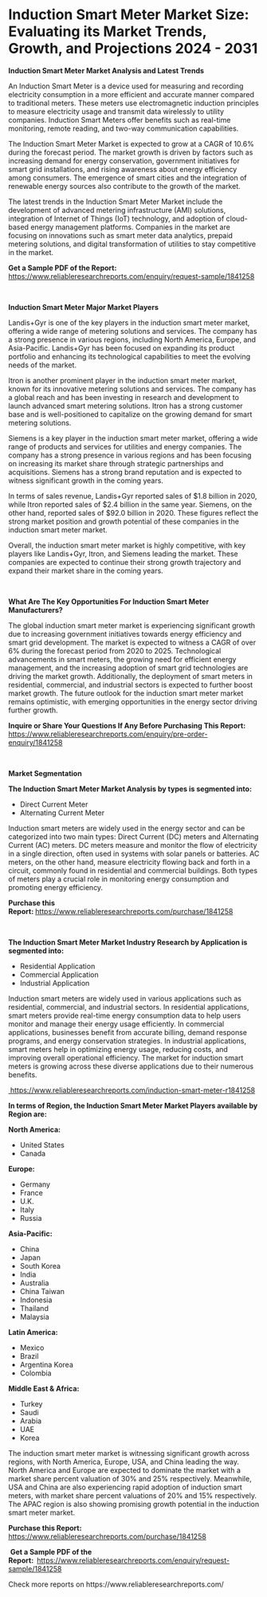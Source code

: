 <p><h1>Induction Smart Meter Market Size: Evaluating its Market Trends, Growth, and Projections 2024 - 2031</h1></p><p><strong>Induction Smart Meter Market Analysis and Latest Trends</strong></p>
<p><p>An Induction Smart Meter is a device used for measuring and recording electricity consumption in a more efficient and accurate manner compared to traditional meters. These meters use electromagnetic induction principles to measure electricity usage and transmit data wirelessly to utility companies. Induction Smart Meters offer benefits such as real-time monitoring, remote reading, and two-way communication capabilities.</p><p>The Induction Smart Meter Market is expected to grow at a CAGR of 10.6% during the forecast period. The market growth is driven by factors such as increasing demand for energy conservation, government initiatives for smart grid installations, and rising awareness about energy efficiency among consumers. The emergence of smart cities and the integration of renewable energy sources also contribute to the growth of the market.</p><p>The latest trends in the Induction Smart Meter Market include the development of advanced metering infrastructure (AMI) solutions, integration of Internet of Things (IoT) technology, and adoption of cloud-based energy management platforms. Companies in the market are focusing on innovations such as smart meter data analytics, prepaid metering solutions, and digital transformation of utilities to stay competitive in the market.</p></p>
<p><strong>Get a Sample PDF of the Report:&nbsp;</strong> <a href="https://www.reliableresearchreports.com/enquiry/request-sample/1841258">https://www.reliableresearchreports.com/enquiry/request-sample/1841258</a></p>
<p>&nbsp;</p>
<p><strong>Induction Smart Meter Major Market Players</strong></p>
<p><p>Landis+Gyr is one of the key players in the induction smart meter market, offering a wide range of metering solutions and services. The company has a strong presence in various regions, including North America, Europe, and Asia-Pacific. Landis+Gyr has been focused on expanding its product portfolio and enhancing its technological capabilities to meet the evolving needs of the market.</p><p>Itron is another prominent player in the induction smart meter market, known for its innovative metering solutions and services. The company has a global reach and has been investing in research and development to launch advanced smart metering solutions. Itron has a strong customer base and is well-positioned to capitalize on the growing demand for smart metering solutions.</p><p>Siemens is a key player in the induction smart meter market, offering a wide range of products and services for utilities and energy companies. The company has a strong presence in various regions and has been focusing on increasing its market share through strategic partnerships and acquisitions. Siemens has a strong brand reputation and is expected to witness significant growth in the coming years.</p><p>In terms of sales revenue, Landis+Gyr reported sales of $1.8 billion in 2020, while Itron reported sales of $2.4 billion in the same year. Siemens, on the other hand, reported sales of $92.0 billion in 2020. These figures reflect the strong market position and growth potential of these companies in the induction smart meter market.</p><p>Overall, the induction smart meter market is highly competitive, with key players like Landis+Gyr, Itron, and Siemens leading the market. These companies are expected to continue their strong growth trajectory and expand their market share in the coming years.</p></p>
<p>&nbsp;</p>
<p><strong>What Are The Key Opportunities For Induction Smart Meter Manufacturers?</strong></p>
<p><p>The global induction smart meter market is experiencing significant growth due to increasing government initiatives towards energy efficiency and smart grid development. The market is expected to witness a CAGR of over 6% during the forecast period from 2020 to 2025. Technological advancements in smart meters, the growing need for efficient energy management, and the increasing adoption of smart grid technologies are driving the market growth. Additionally, the deployment of smart meters in residential, commercial, and industrial sectors is expected to further boost market growth. The future outlook for the induction smart meter market remains optimistic, with emerging opportunities in the energy sector driving further growth.</p></p>
<p><strong>Inquire or Share Your Questions If Any Before Purchasing This Report:</strong> <a href="https://www.reliableresearchreports.com/enquiry/pre-order-enquiry/1841258">https://www.reliableresearchreports.com/enquiry/pre-order-enquiry/1841258</a></p>
<p>&nbsp;</p>
<p><strong>Market Segmentation</strong></p>
<p><strong>The Induction Smart Meter Market Analysis by types is segmented into:</strong></p>
<p><ul><li>Direct Current Meter</li><li>Alternating Current Meter</li></ul></p>
<p><p>Induction smart meters are widely used in the energy sector and can be categorized into two main types: Direct Current (DC) meters and Alternating Current (AC) meters. DC meters measure and monitor the flow of electricity in a single direction, often used in systems with solar panels or batteries. AC meters, on the other hand, measure electricity flowing back and forth in a circuit, commonly found in residential and commercial buildings. Both types of meters play a crucial role in monitoring energy consumption and promoting energy efficiency.</p></p>
<p><strong>Purchase this Report:&nbsp;</strong><a href="https://www.reliableresearchreports.com/purchase/1841258">https://www.reliableresearchreports.com/purchase/1841258</a></p>
<p>&nbsp;</p>
<p><strong>The Induction Smart Meter Market Industry Research by Application is segmented into:</strong></p>
<p><ul><li>Residential Application</li><li>Commercial Application</li><li>Industrial Application</li></ul></p>
<p><p>Induction smart meters are widely used in various applications such as residential, commercial, and industrial sectors. In residential applications, smart meters provide real-time energy consumption data to help users monitor and manage their energy usage efficiently. In commercial applications, businesses benefit from accurate billing, demand response programs, and energy conservation strategies. In industrial applications, smart meters help in optimizing energy usage, reducing costs, and improving overall operational efficiency. The market for induction smart meters is growing across these diverse applications due to their numerous benefits.</p></p>
<p><a href="https://www.reliableresearchreports.com/induction-smart-meter-r1841258">&nbsp;https://www.reliableresearchreports.com/induction-smart-meter-r1841258</a></p>
<p><strong>In terms of Region, the Induction Smart Meter Market Players available by Region are:</strong></p>
<p>
    <p> <strong> North America: </strong>
        <ul>
            <li>United States</li>
            <li>Canada</li>
        </ul>
        </p> 
    <p> <strong> Europe: </strong>
        <ul>
            <li>Germany</li>
            <li>France</li>
            <li>U.K.</li>
            <li>Italy</li>
            <li>Russia</li>
        </ul>
        </p> 
    <p> <strong> Asia-Pacific: </strong>
        <ul>
            <li>China</li>
            <li>Japan</li>
            <li>South Korea</li>
            <li>India</li>
            <li>Australia</li>
            <li>China Taiwan</li>
            <li>Indonesia</li>
            <li>Thailand</li>
            <li>Malaysia</li>
        </ul>
        </p> 
    <p> <strong> Latin America: </strong>
        <ul>
            <li>Mexico</li>
            <li>Brazil</li>
            <li>Argentina Korea</li>
            <li>Colombia</li>
        </ul>
        </p> 
    <p> <strong> Middle East & Africa: </strong>
        <ul>
            <li>Turkey</li>
            <li>Saudi</li>
            <li>Arabia</li>
            <li>UAE</li>
            <li>Korea</li>
        </ul>
    </p>
    </p>
<p><p>The induction smart meter market is witnessing significant growth across regions, with North America, Europe, USA, and China leading the way. North America and Europe are expected to dominate the market with a market share percent valuation of 30% and 25% respectively. Meanwhile, USA and China are also experiencing rapid adoption of induction smart meters, with market share percent valuations of 20% and 15% respectively. The APAC region is also showing promising growth potential in the induction smart meter market.</p></p>
<p><strong>Purchase this Report: </strong><a href="https://www.reliableresearchreports.com/purchase/1841258">https://www.reliableresearchreports.com/purchase/1841258</a></p>
<p>&nbsp;<strong>Get a Sample PDF of the Report:&nbsp;&nbsp;</strong><a href="https://www.reliableresearchreports.com/enquiry/request-sample/1841258">https://www.reliableresearchreports.com/enquiry/request-sample/1841258</a></p>
<p><strong></strong></p>
<p>Check more reports on https://www.reliableresearchreports.com/</p>